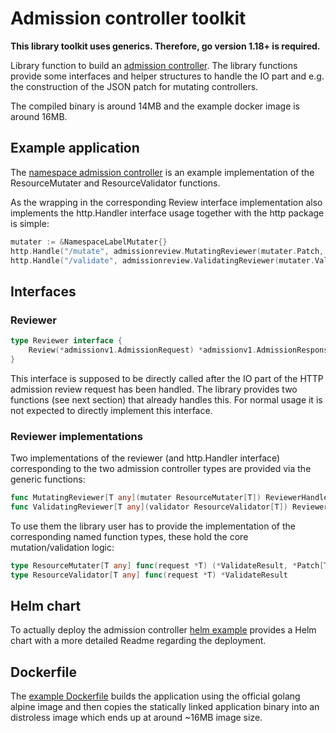# Admission controller toolkit
 **This library toolkit uses generics. Therefore, go version 1.18+ is required.**

Library function to build an [admission controller](https://kubernetes.io/docs/reference/access-authn-authz/extensible-admission-controllers/).
 The library functions provide some interfaces and helper structures to handle the IO part and e.g. the construction of the JSON patch for mutating controllers.

The compiled binary is around 14MB and the example docker image is around 16MB.

## Example application
The [namespace admission controller](examples/cmd/namespace) is an example implementation of the ResourceMutater and ResourceValidator functions.

As the wrapping in the corresponding Review interface implementation also implements the http.Handler interface usage together with the http package is simple:
```go
mutater := &NamespaceLabelMutater{}
http.Handle("/mutate", admissionreview.MutatingReviewer(mutater.Patch, compatibleGroupVersionKind))
http.Handle("/validate", admissionreview.ValidatingReviewer(mutater.Validate, compatibleGroupVersionKind))
```

## Interfaces
### Reviewer
```go
type Reviewer interface {
	Review(*admissionv1.AdmissionRequest) *admissionv1.AdmissionResponse
}
```
This interface is supposed to be directly called after the IO part of the HTTP admission review request has been handled.
The library provides two functions (see next section) that already handles this. For normal usage it is not expected to directly implement this interface.

### Reviewer implementations
Two implementations of the reviewer (and http.Handler interface) corresponding to the two admission controller types are provided via the generic functions:
```go
func MutatingReviewer[T any](mutater ResourceMutater[T]) ReviewerHandler
func ValidatingReviewer[T any](validator ResourceValidator[T]) ReviewerHandler
```
To use them the library user has to provide the implementation of the corresponding named function types, these hold the core mutation/validation logic:
```go
type ResourceMutater[T any] func(request *T) (*ValidateResult, *Patch[T])
type ResourceValidator[T any] func(request *T) *ValidateResult
```

## Helm chart
To actually deploy the admission controller [helm example](examples/helm) provides a Helm chart with a more detailed Readme regarding the deployment.

## Dockerfile
The [example Dockerfile](examples/build/Dockerfile) builds the application using the official golang alpine image and then copies the statically linked application binary into an distroless image which ends up at around ~16MB image size.
